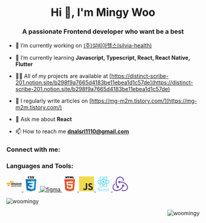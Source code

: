 <h1 align="center">Hi 👋, I'm Mingy Woo</h1>
<h3 align="center">A passionate Frontend developer who want be a best</h3>

- 🔭 I’m currently working on [(주)실비아헬스(silvia-health)](https://pingpong-market.shop)

- 🌱 I’m currently learning **Javascript, Typescript, React, React Native, Flutter**

- 👨‍💻 All of my projects are available at [https://distinct-scribe-201.notion.site/b298f9a7665d4183be11ebea1d1c57de](https://distinct-scribe-201.notion.site/b298f9a7665d4183be11ebea1d1c57de)

- 📝 I regularly write articles on [https://mg-m2m.tistory.com/](https://mg-m2m.tistory.com/)

- 💬 Ask me about **React**

- 📫 How to reach me **dnalsrl1110@gmail.com**

<h3 align="left">Connect with me:</h3>
<p align="left">
</p>

<h3 align="left">Languages and Tools:</h3>
<p align="left"> <a href="https://aws.amazon.com" target="_blank" rel="noreferrer"> <img src="https://raw.githubusercontent.com/devicons/devicon/master/icons/amazonwebservices/amazonwebservices-original-wordmark.svg" alt="aws" width="40" height="40"/> </a> <a href="https://www.w3schools.com/css/" target="_blank" rel="noreferrer"> <img src="https://raw.githubusercontent.com/devicons/devicon/master/icons/css3/css3-original-wordmark.svg" alt="css3" width="40" height="40"/> </a> <a href="https://www.figma.com/" target="_blank" rel="noreferrer"> <img src="https://www.vectorlogo.zone/logos/figma/figma-icon.svg" alt="figma" width="40" height="40"/> </a> <a href="https://www.w3.org/html/" target="_blank" rel="noreferrer"> <img src="https://raw.githubusercontent.com/devicons/devicon/master/icons/html5/html5-original-wordmark.svg" alt="html5" width="40" height="40"/> </a> <a href="https://developer.mozilla.org/en-US/docs/Web/JavaScript" target="_blank" rel="noreferrer"> <img src="https://raw.githubusercontent.com/devicons/devicon/master/icons/javascript/javascript-original.svg" alt="javascript" width="40" height="40"/> </a> <a href="https://reactjs.org/" target="_blank" rel="noreferrer"> <img src="https://raw.githubusercontent.com/devicons/devicon/master/icons/react/react-original-wordmark.svg" alt="react" width="40" height="40"/> </a> <a href="https://redux.js.org" target="_blank" rel="noreferrer"> <img src="https://raw.githubusercontent.com/devicons/devicon/master/icons/redux/redux-original.svg" alt="redux" width="40" height="40"/> </a> </p>


<p>&nbsp;<img align="left" src="https://github-readme-stats.vercel.app/api?username=woomingy&show_icons=true&locale=en" alt="woomingy" /></p>
<p><img align="right" src="https://github-readme-stats.vercel.app/api/top-langs?username=woomingy&show_icons=true&locale=en&layout=compact" alt="woomingy" /></p>

